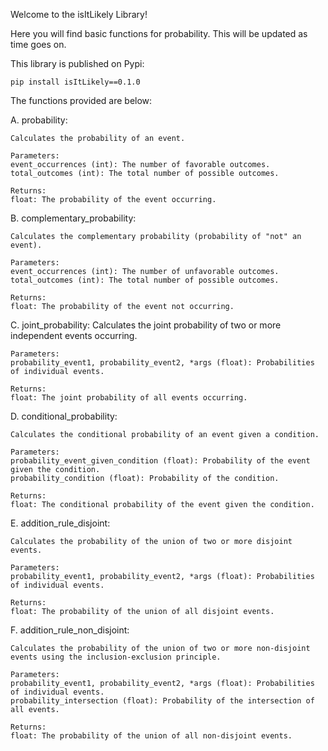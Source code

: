 Welcome to the isItLikely Library!

Here you will find basic functions for probability. This will be updated as time goes on. 

This library is published on Pypi: 
    
    pip install isItLikely==0.1.0


The functions provided are below:

A. probability:

    Calculates the probability of an event.

    Parameters:
    event_occurrences (int): The number of favorable outcomes.
    total_outcomes (int): The total number of possible outcomes.

    Returns:
    float: The probability of the event occurring.

B. complementary_probability:

    Calculates the complementary probability (probability of "not" an event).

    Parameters:
    event_occurrences (int): The number of unfavorable outcomes.
    total_outcomes (int): The total number of possible outcomes.

    Returns:
    float: The probability of the event not occurring.

C. joint_probability:
    Calculates the joint probability of two or more independent events occurring.

    Parameters:
    probability_event1, probability_event2, *args (float): Probabilities of individual events.

    Returns:
    float: The joint probability of all events occurring.


D. conditional_probability:

    Calculates the conditional probability of an event given a condition.

    Parameters:
    probability_event_given_condition (float): Probability of the event given the condition.
    probability_condition (float): Probability of the condition.

    Returns:
    float: The conditional probability of the event given the condition.


E. addition_rule_disjoint:

    Calculates the probability of the union of two or more disjoint events.

    Parameters:
    probability_event1, probability_event2, *args (float): Probabilities of individual events.

    Returns:
    float: The probability of the union of all disjoint events.


F. addition_rule_non_disjoint:

    Calculates the probability of the union of two or more non-disjoint events using the inclusion-exclusion principle.

    Parameters:
    probability_event1, probability_event2, *args (float): Probabilities of individual events.
    probability_intersection (float): Probability of the intersection of all events.

    Returns:
    float: The probability of the union of all non-disjoint events.

